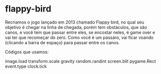 # flappy-bird
Recriamos o jogo lançado em 2013 chamado Flappy bird, no qual seu objetivo é chegar na linha de chegada, porém tem obstáculos, que são canos, e você tem que passar entre eles, se encostar neles, é game over e vai ter que recomeçar do zero. Como você é um passáro, vai ficar voando (clicando a barra de espaço) para passar entre os canos.

Códigos que usamos:

image.load
transform.scale
gravity
random.randint
screen.blit
pygame.Rect
event.type
clock.tick 
